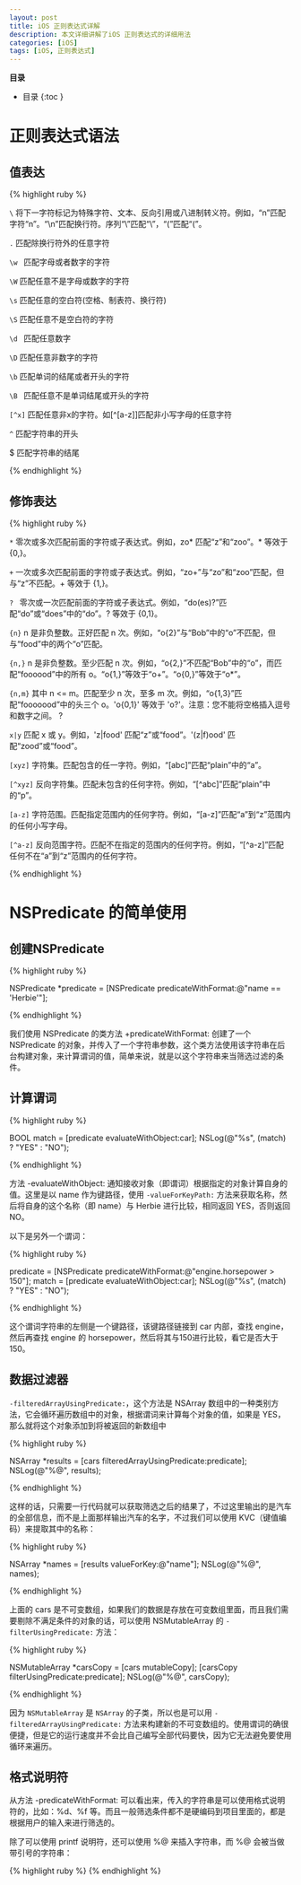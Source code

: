 ```yaml
---
layout: post
title: iOS 正则表达式详解
description: 本文详细讲解了iOS 正则表达式的详细用法
categories: [iOS]
tags: [iOS, 正则表达式]
---
```



**目录**

* 目录
 {:toc  }

# 正则表达式语法

## 值表达

{% highlight ruby %}

`\`    将下一字符标记为特殊字符、文本、反向引用或八进制转义符。例如，“n”匹配字符“n”。“\n”匹配换行符。序列“\\”匹配“\”，“\(”匹配“(”。

`.`    匹配除换行符外的任意字符

`\w `  匹配字母或者数字的字符

`\W`   匹配任意不是字母或数字的字符

`\s`    匹配任意的空白符(空格、制表符、换行符)

`\S`    匹配任意不是空白符的字符

`\d `   匹配任意数字

`\D`    匹配任意非数字的字符

`\b`    匹配单词的结尾或者开头的字符

`\B `   匹配任意不是单词结尾或开头的字符

`[^x]`  匹配任意非x的字符。如[^[a-z]]匹配非小写字母的任意字符

`^`      匹配字符串的开头

$      匹配字符串的结尾

{% endhighlight %}

## 修饰表达

{% highlight ruby %}

 `*`    零次或多次匹配前面的字符或子表达式。例如，zo* 匹配“z”和“zoo”。* 等效于 {0,}。

 `+`    一次或多次匹配前面的字符或子表达式。例如，“zo+”与“zo”和“zoo”匹配，但与“z”不匹配。+ 等效于 {1,}。

`? `     零次或一次匹配前面的字符或子表达式。例如，“do(es)?”匹配“do”或“does”中的“do”。? 等效于 {0,1}。

`{n}`    n 是非负整数。正好匹配 n 次。例如，“o{2}”与“Bob”中的“o”不匹配，但与“food”中的两个“o”匹配。

`{n,}`  n 是非负整数。至少匹配 n 次。例如，“o{2,}”不匹配“Bob”中的“o”，而匹配“foooood”中的所有 o。“o{1,}”等效于“o+”。“o{0,}”等效于“o*”。

`{n,m}` 其中 n <= m。匹配至少 n 次，至多 m 次。例如，“o{1,3}”匹配“fooooood”中的头三个 o。'o{0,1}' 等效于 'o?'。注意：您不能将空格插入逗号和数字之间。
?

`x|y` 匹配 x 或 y。例如，'z|food' 匹配“z”或“food”。'(z|f)ood' 匹配“zood”或“food”。

`[xyz]` 字符集。匹配包含的任一字符。例如，“[abc]”匹配“plain”中的“a”。

`[^xyz]` 反向字符集。匹配未包含的任何字符。例如，“[^abc]”匹配“plain”中的“p”。

`[a-z]` 字符范围。匹配指定范围内的任何字符。例如，“[a-z]”匹配“a”到“z”范围内的任何小写字母。

`[^a-z]` 反向范围字符。匹配不在指定的范围内的任何字符。例如，“[^a-z]”匹配任何不在“a”到“z”范围内的任何字符。

{% endhighlight %}


# NSPredicate 的简单使用

## 创建NSPredicate

{% highlight ruby %}


NSPredicate *predicate = [NSPredicate predicateWithFormat:@"name == 'Herbie'"];

{% endhighlight %}

我们使用 NSPredicate 的类方法 +predicateWithFormat: 创建了一个 NSPredicate 的对象，并传入了一个字符串参数，这个类方法使用该字符串在后台构建对象，来计算谓词的值，简单来说，就是以这个字符串来当筛选过滤的条件。<br />

## 计算谓词

{% highlight ruby %}

BOOL match = [predicate evaluateWithObject:car];
NSLog(@"%s", (match) ? "YES" : "NO");

{% endhighlight %}

方法 -evaluateWithObject: 通知接收对象（即谓词）根据指定的对象计算自身的值。这里是以 name 作为键路径，使用 `-valueForKeyPath:` 方法来获取名称，然后将自身的这个名称（即 name）与 Herbie 进行比较，相同返回 YES，否则返回 NO。<br />

以下是另外一个谓词：

{% highlight ruby %}

predicate = [NSPredicate predicateWithFormat:@"engine.horsepower > 150"];
match = [predicate evaluateWithObject:car];
NSLog(@"%s", (match) ? "YES" : "NO");

{% endhighlight %}

这个谓词字符串的左侧是一个键路径，该键路径链接到 car 内部，查找 engine，然后再查找 engine 的 horsepower，然后将其与150进行比较，看它是否大于150。<br />


## 数据过滤器

`-filteredArrayUsingPredicate:`，这个方法是 NSArray 数组中的一种类别方法，它会循环遍历数组中的对象，根据谓词来计算每个对象的值，如果是 YES，那么就将这个对象添加到将被返回的新数组中

{% highlight ruby %}

NSArray *results = [cars filteredArrayUsingPredicate:predicate];
NSLog(@"%@", results);

{% endhighlight %}

这样的话，只需要一行代码就可以获取筛选之后的结果了，不过这里输出的是汽车的全部信息，而不是上面那样输出汽车的名字，不过我们可以使用 KVC（键值编码）来提取其中的名称：

{% highlight ruby %}

NSArray *names = [results valueForKey:@"name"];
NSLog(@"%@", names);

{% endhighlight %}

上面的 cars 是不可变数组，如果我们的数据是存放在可变数组里面，而且我们需要剔除不满足条件的对象的话，可以使用 NSMutableArray 的 `-filterUsingPredicate:` 方法：

{% highlight ruby %}

NSMutableArray *carsCopy = [cars mutableCopy];
[carsCopy filterUsingPredicate:predicate];
NSLog(@"%@", carsCopy);

{% endhighlight %}

因为 `NSMutableArray` 是 `NSArray` 的子类，所以也是可以用 `-filteredArrayUsingPredicate:` 方法来构建新的不可变数组的。使用谓词的确很便捷，但是它的运行速度并不会比自己编写全部代码要快，因为它无法避免要使用循环来遍历。

## 格式说明符

从方法 -predicateWithFormat: 可以看出来，传入的字符串是可以使用格式说明符的，比如：%d、%f 等。而且一般筛选条件都不是硬编码到项目里面的，都是根据用户的输入来进行筛选的。

除了可以使用 printf 说明符，还可以使用 %@ 来插入字符串，而 %@ 会被当做带引号的字符串：


{% highlight ruby %}
{% endhighlight %}

<br />

